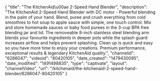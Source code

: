 {
    "title": "The KitchenAid\u00ae 2-Speed Hand Blender",
    "description": "The KitchenAid 2-Speed Hand Blender with DC motor - Powerful blending in the palm of your hand. Blend, puree and crush everything from cold smoothies to hot soup to apple sauce with simple, one touch control. Mix and store homemade sauces or baby food purees in the 3-cup BPA free blending jar and lid. The removeable 8-inch stainless steel blending arm blends your favourite ingredients in deeper pots while the splash guard increases airflow and helps prevent splashing. Clean up is quick and easy so you have more time to enjoy your creations. Premium performance, exceptional results & legendary KitchenAid quality.",
    "channelid": "6286047",
    "videoid": "80420105",
    "date_created": "1479430095",
    "date_modified": "1491498835",
    "type": "captivate",
    "layout": "channelVideo",
    "url": "\/kitchenaid\/the-kitchenaid-2-speed-hand-blender\/6286047-80420105"
}